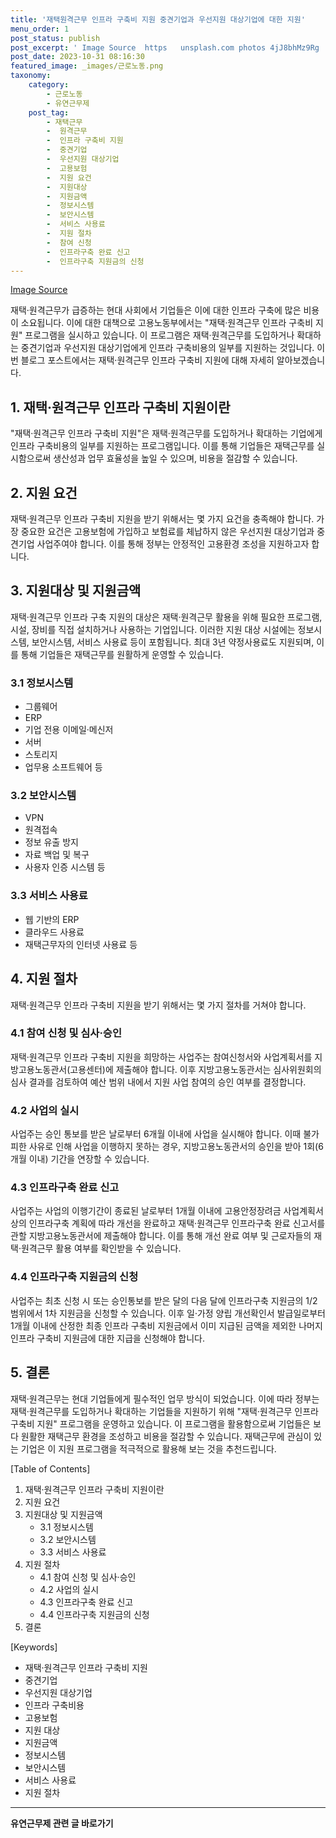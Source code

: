 ```yaml
---
title: '재택원격근무 인프라 구축비 지원 중견기업과 우선지원 대상기업에 대한 지원'
menu_order: 1
post_status: publish
post_excerpt: ' Image Source  https   unsplash.com photos 4jJ8bhMz9Rg '
post_date: 2023-10-31 08:16:30
featured_image: _images/근로노동.png
taxonomy:
    category:
        - 근로노동
        - 유연근무제
    post_tag:
        - 재택근무
        -  원격근무
        -  인프라 구축비 지원
        -  중견기업
        -  우선지원 대상기업
        -  고용보험
        -  지원 요건
        -  지원대상
        -  지원금액
        -  정보시스템
        -  보안시스템
        -  서비스 사용료
        -  지원 절차
        -  참여 신청
        -  인프라구축 완료 신고
        -  인프라구축 지원금의 신청
---
```



[Image Source](https://unsplash.com/photos/4jJ8bhMz9Rg)

재택·원격근무가 급증하는 현대 사회에서 기업들은 이에 대한 인프라 구축에 많은 비용이 소요됩니다. 이에 대한 대책으로 고용노동부에서는 "재택·원격근무 인프라 구축비 지원" 프로그램을 실시하고 있습니다. 이 프로그램은 재택·원격근무를 도입하거나 확대하는 중견기업과 우선지원 대상기업에게 인프라 구축비용의 일부를 지원하는 것입니다. 이번 블로그 포스트에서는 재택·원격근무 인프라 구축비 지원에 대해 자세히 알아보겠습니다.

## 1. 재택·원격근무 인프라 구축비 지원이란
"재택·원격근무 인프라 구축비 지원"은 재택·원격근무를 도입하거나 확대하는 기업에게 인프라 구축비용의 일부를 지원하는 프로그램입니다. 이를 통해 기업들은 재택근무를 실시함으로써 생산성과 업무 효율성을 높일 수 있으며, 비용을 절감할 수 있습니다.

## 2. 지원 요건
재택·원격근무 인프라 구축비 지원을 받기 위해서는 몇 가지 요건을 충족해야 합니다. 가장 중요한 요건은 고용보험에 가입하고 보험료를 체납하지 않은 우선지원 대상기업과 중견기업 사업주여야 합니다. 이를 통해 정부는 안정적인 고용환경 조성을 지원하고자 합니다.

## 3. 지원대상 및 지원금액
재택·원격근무 인프라 구축 지원의 대상은 재택·원격근무 활용을 위해 필요한 프로그램, 시설, 장비를 직접 설치하거나 사용하는 기업입니다. 이러한 지원 대상 시설에는 정보시스템, 보안시스템, 서비스 사용료 등이 포함됩니다. 최대 3년 약정사용료도 지원되며, 이를 통해 기업들은 재택근무를 원활하게 운영할 수 있습니다.

### 3.1 정보시스템
- 그룹웨어
- ERP
- 기업 전용 이메일·메신저
- 서버
- 스토리지
- 업무용 소프트웨어 등

### 3.2 보안시스템
- VPN
- 원격접속
- 정보 유출 방지
- 자료 백업 및 복구
- 사용자 인증 시스템 등

### 3.3 서비스 사용료
- 웹 기반의 ERP
- 클라우드 사용료
- 재택근무자의 인터넷 사용료 등

## 4. 지원 절차
재택·원격근무 인프라 구축비 지원을 받기 위해서는 몇 가지 절차를 거쳐야 합니다.

### 4.1 참여 신청 및 심사·승인
재택·원격근무 인프라 구축비 지원을 희망하는 사업주는 참여신청서와 사업계획서를 지방고용노동관서(고용센터)에 제출해야 합니다. 이후 지방고용노동관서는 심사위원회의 심사 결과를 검토하여 예산 범위 내에서 지원 사업 참여의 승인 여부를 결정합니다.

### 4.2 사업의 실시
사업주는 승인 통보를 받은 날로부터 6개월 이내에 사업을 실시해야 합니다. 이때 불가피한 사유로 인해 사업을 이행하지 못하는 경우, 지방고용노동관서의 승인을 받아 1회(6개월 이내) 기간을 연장할 수 있습니다.

### 4.3 인프라구축 완료 신고
사업주는 사업의 이행기간이 종료된 날로부터 1개월 이내에 고용안정장려금 사업계획서상의 인프라구축 계획에 따라 개선을 완료하고 재택·원격근무 인프라구축 완료 신고서를 관할 지방고용노동관서에 제출해야 합니다. 이를 통해 개선 완료 여부 및 근로자들의 재택·원격근무 활용 여부를 확인받을 수 있습니다.

### 4.4 인프라구축 지원금의 신청
사업주는 최초 신청 시 또는 승인통보를 받은 달의 다음 달에 인프라구축 지원금의 1/2 범위에서 1차 지원금을 신청할 수 있습니다. 이후 일·가정 양립 개선확인서 발급일로부터 1개월 이내에 산정한 최종 인프라 구축비 지원금에서 이미 지급된 금액을 제외한 나머지 인프라 구축비 지원금에 대한 지급을 신청해야 합니다.

## 5. 결론
재택·원격근무는 현대 기업들에게 필수적인 업무 방식이 되었습니다. 이에 따라 정부는 재택·원격근무를 도입하거나 확대하는 기업들을 지원하기 위해 "재택·원격근무 인프라 구축비 지원" 프로그램을 운영하고 있습니다. 이 프로그램을 활용함으로써 기업들은 보다 원활한 재택근무 환경을 조성하고 비용을 절감할 수 있습니다. 재택근무에 관심이 있는 기업은 이 지원 프로그램을 적극적으로 활용해 보는 것을 추천드립니다.

[Table of Contents]
1. 재택·원격근무 인프라 구축비 지원이란
2. 지원 요건
3. 지원대상 및 지원금액
   - 3.1 정보시스템
   - 3.2 보안시스템
   - 3.3 서비스 사용료
4. 지원 절차
   - 4.1 참여 신청 및 심사·승인
   - 4.2 사업의 실시
   - 4.3 인프라구축 완료 신고
   - 4.4 인프라구축 지원금의 신청
5. 결론

[Keywords]
- 재택·원격근무 인프라 구축비 지원
- 중견기업
- 우선지원 대상기업
- 인프라 구축비용
- 고용보험
- 지원 대상
- 지원금액
- 정보시스템
- 보안시스템
- 서비스 사용료
- 지원 절차
<!-- wp:separator -->
<hr class="wp-block-separator has-alpha-channel-opacity"/>
<!-- /wp:separator -->

<!-- wp:group {"backgroundColor":"base","layout":{"type":"constrained"}} -->
<div class="wp-block-group has-base-background-color has-background"><!-- wp:paragraph {"align":"center","fontSize":"medium"} -->
<p class="has-text-align-center has-large-font-size"><strong>유연근무제 관련 글 바로가기</strong></p>
<!-- /wp:paragraph -->


<!-- wp:latest-posts
{"categories":[{"id":11200,"count":19,"description":"","link":"https://uknowlaw.com/category/%ec%9c%a0%ec%97%b0%ea%b7%bc%eb%ac%b4%ec%a0%9c/","name":"유연근무제","slug":"유연근무제","taxonomy":"category","parent":0,"meta":[],"_links":{"self":[{"href":"https://uknowlaw.com/wp-json/wp/v2/categories/11200"}],"collection":[{"href":"https://uknowlaw.com/wp-json/wp/v2/categories"}],"about":[{"href":"https://uknowlaw.com/wp-json/wp/v2/taxonomies/category"}],"wp:post_type":[{"href":"https://uknowlaw.com/wp-json/wp/v2/posts?categories=11200"}],"curies":[{"name":"wp","href":"https://api.w.org/{rel}","templated":true}]}}],"postsToShow":100,"excerptLength":28,"postLayout":"grid","columns":2,"featuredImageAlign":"left","featuredImageSizeSlug":"large","fontSize":18px} /--></div>
<!-- /wp:group -->